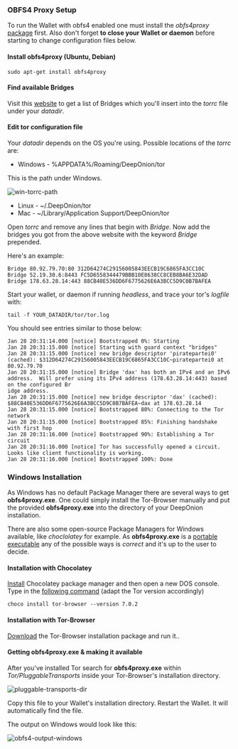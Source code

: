 ### OBFS4 Proxy Setup

To run the Wallet with obfs4 enabled one must install the *obfs4proxy* [package](https://launchpad.net/ubuntu/+source/obfs4proxy) first. Also don't forget **to close your Wallet or daemon** before starting to change configuration files below.

#### Install obfs4proxy (Ubuntu, Debian)

```shell
sudo apt-get install obfs4proxy
```

#### Find available Bridges

Visit this [website](https://bridges.torproject.org/bridges) to get a list of Bridges which you'll insert into the *torrc* file under your *datadir*.

#### Edit tor configuration file

Your *datadir* depends on the OS you're using. Possible locations of the *torrc* are:

* Windows - %APPDATA%/Roaming/DeepOnion/tor

This is the path under Windows.

![win-torrc-path](https://img2.picload.org/image/ddpcagra/torrc_path.png)

* Linux - ~/.DeepOnion/tor
* Mac -  ~/Library/Application Support/DeepOnion/tor

Open *torrc* and remove any lines that begin with *Bridge*. Now add the bridges you got from the above website with the keyword *Bridge* prepended.

Here's an example:

```
Bridge 80.92.79.70:80 312D64274C29156005843EECB19C6865FA3CC10C
Bridge 52.19.30.6:8443 FC5D6558344479BBB10E8638CC8CEB8BA6E32DAD
Bridge 178.63.28.14:443 88CB40E536DD6F6775626E6A3BCC5D9C0B7BAFEA
```

Start your wallet, or daemon if running *headless*, and trace your tor's *logfile* with:

```
tail -f YOUR_DATADIR/tor/tor.log
```

You should see entries similar to those below:

```
Jan 28 20:31:14.000 [notice] Bootstrapped 0%: Starting
Jan 28 20:31:15.000 [notice] Starting with guard context "bridges"
Jan 28 20:31:15.000 [notice] new bridge descriptor 'piratepartei0' (cached): $312D64274C29156005843EECB19C6865FA3CC10C~piratepartei0 at 80.92.79.70
Jan 28 20:31:15.000 [notice] Bridge 'dax' has both an IPv4 and an IPv6 address.  Will prefer using its IPv4 address (178.63.28.14:443) based on the configured Br
idge address.
Jan 28 20:31:15.000 [notice] new bridge descriptor 'dax' (cached): $88CB40E536DD6F6775626E6A3BCC5D9C0B7BAFEA~dax at 178.63.28.14
Jan 28 20:31:15.000 [notice] Bootstrapped 80%: Connecting to the Tor network
Jan 28 20:31:15.000 [notice] Bootstrapped 85%: Finishing handshake with first hop
Jan 28 20:31:16.000 [notice] Bootstrapped 90%: Establishing a Tor circuit
Jan 28 20:31:16.000 [notice] Tor has successfully opened a circuit. Looks like client functionality is working.
Jan 28 20:31:16.000 [notice] Bootstrapped 100%: Done

```

### Windows Installation 

As Windows has no default Package Manager there are several ways to get **obfs4proxy.exe**. One could simply install the Tor-Browser manually and put the provided **obfs4proxy.exe** into the directory of your DeepOnion installation. 

There are also some open-source Package Managers for Windows available, like *choclolatey* for example. As **obfs4proxy.exe** is a [portable executable](https://tor.stackexchange.com/questions/14850/where-can-i-download-windows-binary-for-obfs4proxy) any of the possible ways is *correct* and it's up to the user to decide.

#### Installation with Chocolatey

[Install](https://chocolatey.org/install) Chocolatey package manager and then open a new DOS console. Type in the [following command](https://chocolatey.org/packages/tor-browser/7.0.2) (adapt the Tor version accordingly)

```
choco install tor-browser --version 7.0.2
```

#### Installation with Tor-Browser

[Download](https://www.torproject.org/download/download.html.en) the Tor-Browser installation package and run it..

#### Getting obfs4proxy.exe & making it available

After you've installed Tor search for **obfs4proxy.exe** within *Tor/PluggableTransports* inside your Tor-Browser's installation directory. 

![pluggable-transports-dir](https://img1.picload.org/image/ddpogdli/tor_path.png)

Copy this file to your Wallet's installation directory. Restart the Wallet. It will automatically find the file.

The output on Windows would look like this:

![obfs4-output-windows](https://img1.picload.org/image/ddpoigow/output.png)
